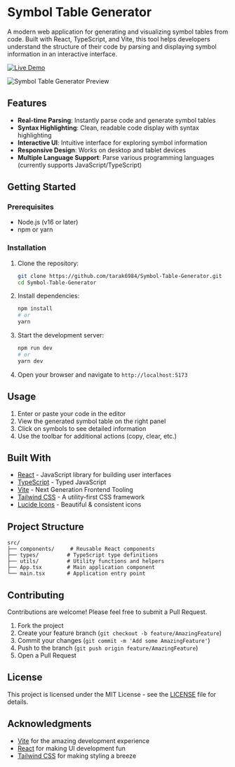 # Symbol Table Generator

A modern web application for generating and visualizing symbol tables from code. Built with React, TypeScript, and Vite, this tool helps developers understand the structure of their code by parsing and displaying symbol information in an interactive interface.

[![Live Demo](https://img.shields.io/badge/🚀_Live_Demo-000?style=for-the-badge&logo=vercel&logoColor=white)](https://symbol-table-generator.vercel.app/)

![Symbol Table Generator Preview](https://via.placeholder.com/800x400?text=Symbol+Table+Generator+Preview)

## Features

- **Real-time Parsing**: Instantly parse code and generate symbol tables
- **Syntax Highlighting**: Clean, readable code display with syntax highlighting
- **Interactive UI**: Intuitive interface for exploring symbol information
- **Responsive Design**: Works on desktop and tablet devices
- **Multiple Language Support**: Parse various programming languages (currently supports JavaScript/TypeScript)

## Getting Started

### Prerequisites

- Node.js (v16 or later)
- npm or yarn

### Installation

1. Clone the repository:

   ```bash
   git clone https://github.com/tarak6984/Symbol-Table-Generator.git
   cd Symbol-Table-Generator
   ```

2. Install dependencies:

   ```bash
   npm install
   # or
   yarn
   ```

3. Start the development server:

   ```bash
   npm run dev
   # or
   yarn dev
   ```

4. Open your browser and navigate to `http://localhost:5173`

## Usage

1. Enter or paste your code in the editor
2. View the generated symbol table on the right panel
3. Click on symbols to see detailed information
4. Use the toolbar for additional actions (copy, clear, etc.)

## Built With

- [React](https://reactjs.org/) - JavaScript library for building user interfaces
- [TypeScript](https://www.typescriptlang.org/) - Typed JavaScript
- [Vite](https://vitejs.dev/) - Next Generation Frontend Tooling
- [Tailwind CSS](https://tailwindcss.com/) - A utility-first CSS framework
- [Lucide Icons](https://lucide.dev/) - Beautiful & consistent icons

## Project Structure

```text
src/
├── components/     # Reusable React components
├── types/         # TypeScript type definitions
├── utils/         # Utility functions and helpers
├── App.tsx        # Main application component
└── main.tsx       # Application entry point
```

## Contributing

Contributions are welcome! Please feel free to submit a Pull Request.

1. Fork the project
2. Create your feature branch (`git checkout -b feature/AmazingFeature`)
3. Commit your changes (`git commit -m 'Add some AmazingFeature'`)
4. Push to the branch (`git push origin feature/AmazingFeature`)
5. Open a Pull Request

## License

This project is licensed under the MIT License - see the [LICENSE](LICENSE) file for details.

## Acknowledgments

- [Vite](https://vitejs.dev/) for the amazing development experience
- [React](https://reactjs.org/) for making UI development fun
- [Tailwind CSS](https://tailwindcss.com/) for making styling a breeze
